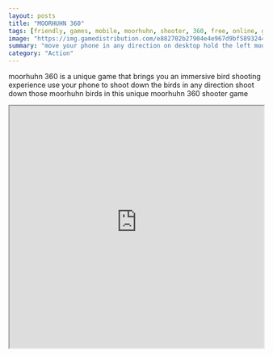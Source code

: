 ```yaml
---
layout: posts
title: "MOORHUHN 360"
tags: [friendly, games, mobile, moorhuhn, shooter, 360, free, online, games, oyna, game, free, games, play, play, games]
image: "https://img.gamedistribution.com/e882702b27904e4e967d9bf589324461.jpg"
summary: "move your phone in any direction on desktop hold the left mouse button to move the scene use spacebar to reload  free online games oyna game free games play play games"
category: "Action"
---
```


moorhuhn 360 is a unique game that brings you an immersive bird shooting experience use your phone to shoot down the birds in any direction shoot down those moorhuhn birds in this unique moorhuhn 360 shooter game

<iframe width="100%" height="480px;" src="https://html5.gamedistribution.com/e882702b27904e4e967d9bf589324461/"></iframe>